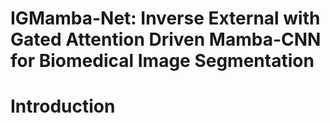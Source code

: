 # IGMamba-Net: Inverse External with Gated Attention Driven Mamba-CNN for Biomedical Image Segmentation
# Introduction
